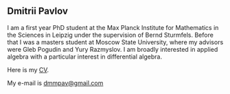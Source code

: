 ## Dmitrii Pavlov

I am a first year PhD student at the Max Planck Institute for Mathematics in the Sciences in Leipzig under the supervision of Bernd Sturmfels. Before that I was a masters student at Moscow State University, where my advisors were Gleb Pogudin and Yury Razmyslov. I am broadly interested in applied algebra with a particular interest in differential algebra.

Here is my [CV](https:\\dmmpavlov.github.io/CV.pdf).

My e-mail is [dmmpav@gmail.com](mailto:dmmpav@gmail.com)
